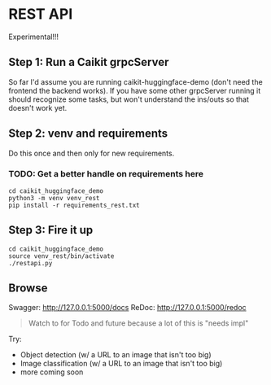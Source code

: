 # REST API

Experimental!!!

## Step 1: Run a Caikit grpcServer

So far I'd assume you are running caikit-huggingface-demo (don't need the frontend the backend works).  If you have some other grpcServer running it should recognize some tasks, but won't understand the ins/outs so that doesn't work yet.

## Step 2: venv and requirements

Do this once and then only for new requirements.

### TODO: Get a better handle on requirements here

```shell
cd caikit_huggingface_demo
python3 -m venv venv_rest
pip install -r requirements_rest.txt
```

## Step 3: Fire it up

```shell
cd caikit_huggingface_demo
source venv_rest/bin/activate
./restapi.py
```

## Browse

Swagger: http://127.0.0.1:5000/docs
ReDoc: http://127.0.0.1:5000/redoc

> Watch to for Todo and future because a lot of this is "needs impl"

Try:

* Object detection (w/ a URL to an image that isn't too big)
* Image classification (w/ a URL to an image that isn't too big)
* more coming soon
